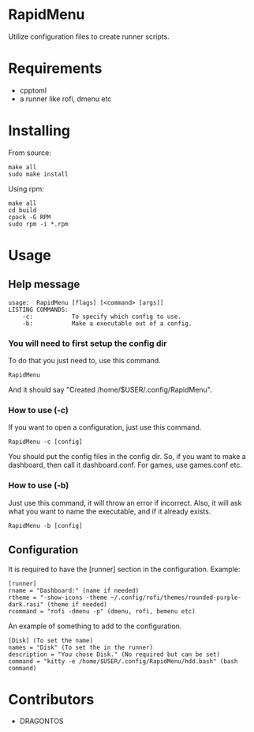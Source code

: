 # RapidMenu
Utilize configuration files to create runner scripts.

# Requirements
- cpptoml
- a runner like rofi, dmenu etc

# Installing

From source:
```
make all
sudo make install
```

Using rpm:
```
make all
cd build
cpack -G RPM 
sudo rpm -i *.rpm
```

# Usage

## Help message
```
usage:  RapidMenu [flags] [<command> [args]]
LISTING COMMANDS:
    -c:           To specify which config to use.
    -b:           Make a executable out of a config.
```

### You will need to first setup the config dir
To do that you just need to, use this command.
```
RapidMenu
```
And it should say "Created /home/$USER/.config/RapidMenu".

### How to use (-c) 
If you want to open a configuration, just use this command.
```
RapidMenu -c [config]
```
You should put the config files in the config dir. So, if you want
to make a dashboard, then call it dashboard.conf. For games, use games.conf etc.

### How to use (-b)
Just use this command, it will throw an error if incorrect.
Also, it will ask what you want to name the executable, and if it already exists.
```
RapidMenu -b [config]
```

## Configuration
It is required to have the [runner] section in the configuration.
Example:
```
[runner]
rname = "Dashboard:" (name if needed)
rtheme = "-show-icons -theme ~/.config/rofi/themes/rounded-purple-dark.rasi" (theme if needed)
rcommand = "rofi -dmenu -p" (dmenu, rofi, bemenu etc)
```
An example of something to add to the configuration.
```
[Disk] (To set the name)
names = "Disk" (To set the in the runner)
description = "You chose Disk." (No required but can be set)
command = "kitty -e /home/$USER/.config/RapidMenu/hdd.bash" (bash command)
```

# Contributors
- DRAGONTOS
